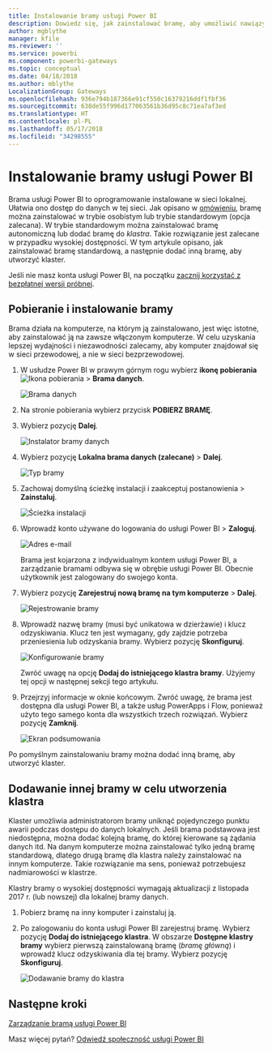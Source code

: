 ```yaml
---
title: Instalowanie bramy usługi Power BI
description: Dowiedz się, jak zainstalować bramę, aby umożliwić nawiązywanie połączenia z danymi lokalnymi w usłudze Power BI.
author: mgblythe
manager: kfile
ms.reviewer: ''
ms.service: powerbi
ms.component: powerbi-gateways
ms.topic: conceptual
ms.date: 04/18/2018
ms.author: mblythe
LocalizationGroup: Gateways
ms.openlocfilehash: 936e794b187366e91cf550c16379216ddf1fbf36
ms.sourcegitcommit: 638de55f996d177063561b36d95c8c71ea7af3ed
ms.translationtype: HT
ms.contentlocale: pl-PL
ms.lasthandoff: 05/17/2018
ms.locfileid: "34298555"
---
```

# <a name="install-a-gateway-for-power-bi"></a>Instalowanie bramy usługi Power BI

Brama usługi Power BI to oprogramowanie instalowane w sieci lokalnej. Ułatwia ono dostęp do danych w tej sieci. Jak opisano w [omówieniu](service-gateway-getting-started.md), bramę można zainstalować w trybie osobistym lub trybie standardowym (opcja zalecana). W trybie standardowym można zainstalować bramę autonomiczną lub dodać bramę do *klastra*. Takie rozwiązanie jest zalecane w przypadku wysokiej dostępności. W tym artykule opisano, jak zainstalować bramę standardową, a następnie dodać inną bramę, aby utworzyć klaster.

Jeśli nie masz konta usługi Power BI, na początku [zacznij korzystać z bezpłatnej wersji próbnej](https://app.powerbi.com/signupredirect?pbi_source=web).


## <a name="download-and-install-a-gateway"></a>Pobieranie i instalowanie bramy

Brama działa na komputerze, na którym ją zainstalowano, jest więc istotne, aby zainstalować ją na zawsze włączonym komputerze. W celu uzyskania lepszej wydajności i niezawodności zalecamy, aby komputer znajdował się w sieci przewodowej, a nie w sieci bezprzewodowej.

1. W usłudze Power BI w prawym górnym rogu wybierz **ikonę pobierania** ![Ikona pobierania](media/service-gateway-install/icon-download.png) > **Brama danych**.

    ![Brama danych](media/service-gateway-install/data-gateway.png)

2. Na stronie pobierania wybierz przycisk **POBIERZ BRAMĘ**.

3. Wybierz pozycję **Dalej**.     

    ![Instalator bramy danych](media/service-gateway-install/gateway-installer.png)

4. Wybierz pozycję **Lokalna brama danych (zalecane)** > **Dalej**.

    ![Typ bramy](media/service-gateway-install/gateway-type.png)

5. Zachowaj domyślną ścieżkę instalacji i zaakceptuj postanowienia > **Zainstaluj**.

    ![Ścieżka instalacji](media/service-gateway-install/install-path.png)

6. Wprowadź konto używane do logowania do usługi Power BI > **Zaloguj**.

    ![Adres e-mail](media/service-gateway-install/email-address.png)

    Brama jest kojarzona z indywidualnym kontem usługi Power BI, a zarządzanie bramami odbywa się w obrębie usługi Power BI. Obecnie użytkownik jest zalogowany do swojego konta.

7. Wybierz pozycję **Zarejestruj nową bramę na tym komputerze** > **Dalej**.

    ![Rejestrowanie bramy](media/service-gateway-install/register-gateway.png)

8. Wprowadź nazwę bramy (musi być unikatowa w dzierżawie) i klucz odzyskiwania. Klucz ten jest wymagany, gdy zajdzie potrzeba przeniesienia lub odzyskania bramy. Wybierz pozycję **Skonfiguruj**.

    ![Konfigurowanie bramy](media/service-gateway-install/configure-gateway.png)

    Zwróć uwagę na opcję **Dodaj do istniejącego klastra bramy**. Użyjemy tej opcji w następnej sekcji tego artykułu.

9. Przejrzyj informacje w oknie końcowym. Zwróć uwagę, że brama jest dostępna dla usługi Power BI, a także usług PowerApps i Flow, ponieważ użyto tego samego konta dla wszystkich trzech rozwiązań. Wybierz pozycję **Zamknij**.

    ![Ekran podsumowania](media/service-gateway-install/summary-screen.png)

Po pomyślnym zainstalowaniu bramy można dodać inną bramę, aby utworzyć klaster.


## <a name="add-another-gateway-to-create-a-cluster"></a>Dodawanie innej bramy w celu utworzenia klastra

Klaster umożliwia administratorom bramy uniknąć pojedynczego punktu awarii podczas dostępu do danych lokalnych. Jeśli brama podstawowa jest niedostępna, można dodać kolejną bramę, do której kierowane są żądania danych itd. Na danym komputerze można zainstalować tylko jedną bramę standardową, dlatego drugą bramę dla klastra należy zainstalować na innym komputerze. Takie rozwiązanie ma sens, ponieważ potrzebujesz nadmiarowości w klastrze.

Klastry bramy o wysokiej dostępności wymagają aktualizacji z listopada 2017 r. (lub nowszej) dla lokalnej bramy danych.

1. Pobierz bramę na inny komputer i zainstaluj ją.

2. Po zalogowaniu do konta usługi Power BI zarejestruj bramę. Wybierz pozycję **Dodaj do istniejącego klastra**. W obszarze **Dostępne klastry bramy** wybierz pierwszą zainstalowaną bramę (*bramę główną*) i wprowadź klucz odzyskiwania dla tej bramy. Wybierz pozycję **Skonfiguruj**.

    ![Dodawanie bramy do klastra](media/service-gateway-install/add-cluster.png)


## <a name="next-steps"></a>Następne kroki

[Zarządzanie bramą usługi Power BI](service-gateway-manage.md)

Masz więcej pytań? [Odwiedź społeczność usługi Power BI](http://community.powerbi.com/)